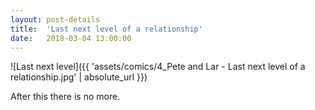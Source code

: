 ```yaml
---
layout: post-details
title:  'Last next level of a relationship'
date:   2018-03-04 13:00:00
---
```


![Last next level]({{ 'assets/comics/4_Pete and Lar - Last next level of a relationship.jpg' | absolute_url }})

After this there is no more.
